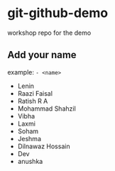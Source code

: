 # git-github-demo

workshop repo for the demo

## Add your name

example: `- <name>`

- Lenin
- Raazi Faisal
- Ratish R A 
- Mohammad Shahzil
- Vibha
- Laxmi 
- Soham
- Jeshma
- Dilnawaz Hossain
- Dev
- anushka
